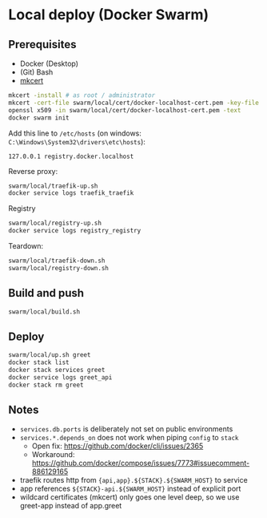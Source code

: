 # Local deploy (Docker Swarm)

## Prerequisites

- Docker (Desktop)
- (Git) Bash
- [mkcert](https://github.com/FiloSottile/mkcert)

```bash
mkcert -install # as root / administrator
mkcert -cert-file swarm/local/cert/docker-localhost-cert.pem -key-file swarm/local/cert/docker-localhost-key.pem "docker.localhost" "*.docker.localhost"
openssl x509 -in swarm/local/cert/docker-localhost-cert.pem -text
docker swarm init
```

Add this line to `/etc/hosts` (on windows: `C:\Windows\System32\drivers\etc\hosts`):

```
127.0.0.1 registry.docker.localhost
```

Reverse proxy:

```bash
swarm/local/traefik-up.sh
docker service logs traefik_traefik
```

Registry

```bash
swarm/local/registry-up.sh
docker service logs registry_registry
```

Teardown:

```bash
swarm/local/traefik-down.sh
swarm/local/registry-down.sh
```

## Build and push

```bash
swarm/local/build.sh
```

## Deploy

```bash
swarm/local/up.sh greet
docker stack list
docker stack services greet
docker service logs greet_api
docker stack rm greet
```

## Notes

- `services.db.ports` is deliberately not set on public environments
- `services.*.depends_on` does not work when piping `config` to `stack`
  - Open fix: https://github.com/docker/cli/issues/2365
  - Workaround: https://github.com/docker/compose/issues/7773#issuecomment-886129165
- traefik routes http from `{api,app}.${STACK}.${SWARM_HOST}` to service
- app references `${STACK}-api.${SWARM_HOST}` instead of explicit port
- wildcard certificates (mkcert) only goes one level deep, so we use greet-app instead of app.greet

